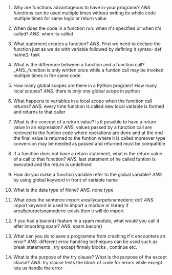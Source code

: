 1. Why are functions advantageous to have in your programs?
_ANS._ functions can be used multiple times without writing its whole code multiple times for same logic or return value


2. When does the code in a function run: when it's specified or when it's called?
_ANS._ when its called

3. What statement creates a function?
_ANS._ First we need to declare the function just as we do with variable followed by defining it syntax-
def name():
    task

4. What is the difference between a function and a function call?
_ANS._function is only written once while a funtion call may be invoked multiple times in the same code 


5. How many global scopes are there in a Python program? How many local scopes?
_ANS._ there is only one global scope in python 


6. What happens to variables in a local scope when the function call returns?
_ANS._ every time function is called new local variable is formed and returns to that caller 


7. What is the concept of a return value? Is it possible to have a return value in an expression?
_ANS._ values passed by a function call are recieved to the funtion code where operations are done and at the end the final value is returned to the funtion where it is called moreover type conversion may be needed as passed and returned must be compatible


8. If a function does not have a return statement, what is the return value of a call to that function?
_ANS._ last statement of he called funtion is executed and the return is undefined 


9. How do you make a function variable refer to the global variable?
_ANS._ by using global keyword in front of variable name 


10. What is the data type of None?
_ANS._ none type


11. What does the sentence import areallyourpetsnamederic do?
_ANS._ import keyword id used to import a module or library if  areallyourpetsnamederic exists then it will do import


12. If you had a bacon() feature in a spam module, what would you call it after importing spam?
_ANS._ spam.bacon() 
13. What can you do to save a programme from crashing if it encounters an error?
_ANS._ different error handling techniques can be used such as break  statements , try except finnaly blocks , continue etc.


14. What is the purpose of the try clause? What is the purpose of the except clause?
_ANS._ try clause tests the block of code for errors while except lets us handle the error 